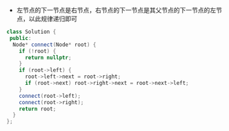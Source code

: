 * 左节点的下一节点是右节点，右节点的下一节点是其父节点的下一节点的左节点，以此规律递归即可

```cpp
class Solution {
 public:
  Node* connect(Node* root) {
    if (!root) {
      return nullptr;
    }
    if (root->left) {
      root->left->next = root->right;
      if (root->next) root->right->next = root->next->left;
    }
    connect(root->left);
    connect(root->right);
    return root;
  }
};
```
